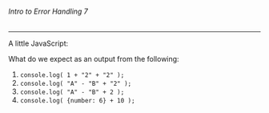###### Intro to Error Handling 7
---

A little JavaScript:

What do we expect as an output from the following:

1. ```console.log( 1 + "2" + "2" );```
2. ```console.log( "A" - "B" + "2" );```
3. ```console.log( "A" - "B" + 2 );```
4. ```console.log( {number: 6} + 10 );```
